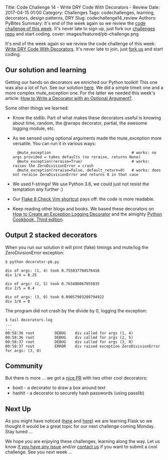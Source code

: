 Title: Code Challenge 14 - Write DRY Code With Decorators - Review
Date: 2017-04-15 01:00
Category: Challenges
Tags: codechallenges, learning, decorators, design patterns, DRY
Slug: codechallenge14_review
Authors: PyBites
Summary: It's end of the week again so we review the [code challenge of this week](http://pybit.es/codechallenge14.html). It's never late to sign up, just fork our [challenges repo](https://github.com/pybites/challenges) and start coding.
cover: images/featured/pb-challenge.png

It's end of the week again so we review the code challenge of this week: [Write DRY Code With Decorators](http://pybit.es/codechallenge14.html). It's never late to join, just [fork us](https://github.com/pybites/challenges) and start coding.

## Our solution and learning

Getting our hands on decorators we enriched our Python toolkit!  This one was also a lot of fun. See our solution [here](https://github.com/pybites/challenges/blob/solutions/14/decorator-pb.py). We did a simple timeit one and a more complex mute_exception one. For the latter we needed this week's article: [How to Write a Decorator with an Optional Argument?](http://pybit.es/decorator-optional-argument.html). 

Some other things we learned: 

* Know the stdlib. Part of what makes these decorators useful is knowing about time, random, the @wraps decorator, partial, the awesome logging module, etc.

* As we sensed using optional arguments made the mute_exception more versatile. You can run it in various ways: 

        @mute_exception                                    # works: no args provided = takes defaults (no reraise, returns None)
        @mute_exception(reraise=True)                      # works: raises the ZeroDivisionError = crash
        @mute_exception(reraise=False, default_return=0)   # works: does not reraise ZeroDivisionError and returns 0 in that case 

* We used f-strings! We use Python 3.6, we could just not resist the temptation any further :)

* Our [Flake 8 Check Vim shortcut](http://pybit.es/vim-tricks.html) pays off: the code is more readable.

* Keep reading other blogs and books. We based these decorators on [How to Create an Exception Logging Decorator](https://www.blog.pythonlibrary.org/2016/06/09/python-how-to-create-an-exception-logging-decorator/) and the almighty [Python Cookbook, Third edition](https://www.amazon.com/dp/1449340377/?tag=pyb0f-20).

## Output 2 stacked decorators

When you run our solution it will print (fake) timings and mute/log the ZeroDivisionError exception:

	$ python decorator-pb.py

	div of args: (1, 4) took 0.755037784576416
	div 1/4 = 0.25

	div of args: (2, 5) took 0.763498067855835
	div 2/5 = 0.4

	div of args: (3, 0) took 0.09057903289794922
	div 3/0 = 0

The program did not crash by the divide by 0, logging the exception:

	$ tail decorators.log
	...
	...
	00:58:36 root         DEBUG    div called for args (1, 4)
	00:58:36 root         DEBUG    div called for args (2, 5)
	00:58:37 root         DEBUG    div called for args (3, 0)
	00:58:37 root         ERROR    div raised exception ZeroDivisionError for args: (3, 0)

## Community 

But there is more ... we got a [nice PR](https://github.com/pybites/challenges/blob/community/14/decorator-clamytoe.py) with two other cool decorators: 

* boxit - a decorator to draw a box around text
* hashit - a decorator to securely hash passwords (using passlib)

## Next Up

As you might have noticed ([here](http://pybit.es/beginning-flask.html) and [here](https://twitter.com/pybites/status/851896144594583552)) we are learning Flask so we thought it would be a great topic for our next challenge coming Monday. Stay tuned ...

We hope you are enjoying these challenges, learning along the way. Let us know [if you have any issue](https://github.com/pybites/challenges/issues/new) and/or [contact us](mailto:pybitesblog@gmail.com) if you want to submit a cool challenge. See you next week ...
